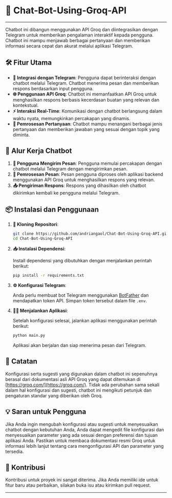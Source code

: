 
# 🤖 Chat-Bot-Using-Groq-API

---

Chatbot ini dibangun menggunakan API Groq dan diintegrasikan dengan Telegram untuk memberikan pengalaman interaktif kepada pengguna. Chatbot ini mampu menjawab berbagai pertanyaan dan memberikan informasi secara cepat dan akurat melalui aplikasi Telegram.

## 🛠️ Fitur Utama

- **🔗 Integrasi dengan Telegram**: Pengguna dapat berinteraksi dengan chatbot melalui Telegram. Chatbot menerima pesan dan memberikan respons berdasarkan input pengguna.
- **🌐 Penggunaan API Groq**: Chatbot ini memanfaatkan API Groq untuk menghasilkan respons berbasis kecerdasan buatan yang relevan dan kontekstual.
- **⚡ Interaksi Real-Time**: Komunikasi dengan chatbot berlangsung dalam waktu nyata, memungkinkan percakapan yang dinamis.
- **💬 Pemrosesan Pertanyaan**: Chatbot mampu menangani berbagai jenis pertanyaan dan memberikan jawaban yang sesuai dengan topik yang diminta.

## 🧩 Alur Kerja Chatbot

1. **📩 Pengguna Mengirim Pesan**: Pengguna memulai percakapan dengan chatbot melalui Telegram dengan mengirimkan pesan.
2. **🔄 Pemrosesan Pesan**: Pesan pengguna diproses oleh aplikasi backend menggunakan API Groq untuk menghasilkan respons yang relevan.
3. **📤 Pengiriman Respons**: Respons yang dihasilkan oleh chatbot dikirimkan kembali ke pengguna melalui Telegram.

## 📦 Instalasi dan Penggunaan

1. **🚀 Kloning Repositori**:

   ```bash
   git clone https://github.com/andriangaol/Chat-Bot-Using-Groq-API.git
   cd Chat-Bot-Using-Groq-API
   ```

2. **📥 Instalasi Dependensi**:

   Install dependensi yang dibutuhkan dengan menjalankan perintah berikut:

   ```bash
   pip install -r requirements.txt
   ```

3. **⚙️ Konfigurasi Telegram**:

   Anda perlu membuat bot Telegram menggunakan [BotFather](https://core.telegram.org/bots#botfather) dan mendapatkan token API. Simpan token tersebut dalam file `.env`.

4. **🏃‍♂️ Menjalankan Aplikasi**:

   Setelah konfigurasi selesai, jalankan aplikasi menggunakan perintah berikut:

   ```bash
   python main.py
   ```

   Aplikasi akan berjalan dan siap menerima pesan dari Telegram.

## 📑 Catatan

Konfigurasi serta sugesti yang digunakan dalam chatbot ini sepenuhnya berasal dari dokumentasi asli API Groq yang dapat ditemukan di [https://groq.com/](https://groq.com/). Tidak ada perubahan sama sekali dalam hal konfigurasi dan sugesti, chatbot ini mengikuti petunjuk dan pengaturan standar yang diberikan oleh Groq.

## 💡 Saran untuk Pengguna

Jika Anda ingin mengubah konfigurasi atau sugesti untuk menyesuaikan chatbot dengan kebutuhan Anda, Anda dapat mengedit file konfigurasi dan menyesuaikan parameter yang ada sesuai dengan preferensi dan tujuan aplikasi Anda. Pastikan untuk membaca dokumentasi resmi Groq untuk informasi lebih lanjut tentang cara mengonfigurasi API dan parameter yang tersedia.

## 🤝 Kontribusi

Kontribusi untuk proyek ini sangat diterima. Jika Anda memiliki ide untuk fitur baru atau perbaikan, silakan buka isu atau kirimkan pull request.

---
